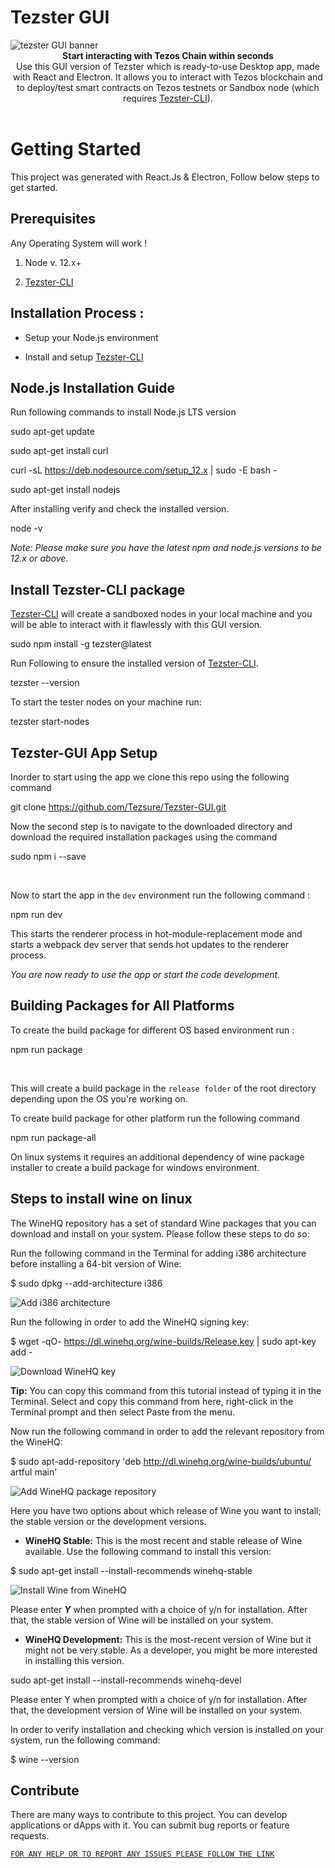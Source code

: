 # Tezster GUI

<img  src="https://tezster.s3-ap-southeast-1.amazonaws.com/TEZSTER_GUI/1_jDB5enULQVo2UfeiwD32qA.png"  alt="tezster GUI banner" align="center" />

<br />

<div align="center"><strong>Start interacting with Tezos Chain within seconds</strong></div>

<div align="center">Use this GUI version of Tezster which is ready-to-use Desktop app, made with React and Electron. It allows you to interact with Tezos blockchain and to deploy/test smart contracts on Tezos testnets or Sandbox node (which requires <a  href="https://docs.tezster.tech/tezster-cli">Tezster-CLI</a>).

</div>

<br />

# Getting Started

This project was generated with React.Js & Electron, Follow below steps to get started.

## Prerequisites

Any Operating System will work !

1. Node v. 12.x+

2. [Tezster-CLI](https://docs.tezster.tech/tezster-cli)

## Installation Process :

- Setup your Node.js environment

* Install and setup [Tezster-CLI](https://docs.tezster.tech/tezster-cli)

## Node.js Installation Guide

Run following commands to install Node.js LTS version

sudo apt-get update

sudo apt-get install curl

curl -sL https://deb.nodesource.com/setup_12.x | sudo -E bash -

sudo apt-get install nodejs

After installing verify and check the installed version.

node -v

_Note: Please make sure you have the latest npm and node.js versions to be 12.x or above._

## Install Tezster-CLI package

[Tezster-CLI](https://docs.tezster.tech/tezster-cli) will create a sandboxed nodes in your local machine and you will be able to interact with it flawlessly with this GUI version.

sudo npm install -g tezster@latest

Run Following to ensure the installed version of [Tezster-CLI](https://docs.tezster.tech/tezster-cli).

tezster --version

To start the tester nodes on your machine run:

tezster start-nodes

## Tezster-GUI App Setup

Inorder to start using the app we clone this repo using the following command

git clone https://github.com/Tezsure/Tezster-GUI.git

Now the second step is to navigate to the downloaded directory and download the required installation packages using the command

sudo npm i --save

‌

Now to start the app in the `dev` environment run the following command :

npm run dev

This starts the renderer process in hot-module-replacement mode and starts a webpack dev server that sends hot updates to the renderer process.

_You are now ready to use the app or start the code development._

## Building Packages for All Platforms

To create the build package for different OS based environment run :

npm run package

‌

This will create a build package in the `release folder` of the root directory depending upon the OS you're working on.

To create build package for other platform run the following command

npm run package-all

On linux systems it requires an additional dependency of wine package installer to create a build package for windows environment.‌

## Steps to install wine on linux

The WineHQ repository has a set of standard Wine packages that you can download and install on your system. Please follow these steps to do so:

Run the following command in the Terminal for adding i386 architecture before installing a 64-bit version of Wine:

\$ sudo dpkg --add-architecture i386

![Add i386 architecture](https://vitux.com/wp-content/uploads/2018/09/word-image-46.png)

Run the following in order to add the WineHQ signing key:

\$ wget -qO- https://dl.winehq.org/wine-builds/Release.key | sudo apt-key add -

![Download WineHQ key](https://vitux.com/wp-content/uploads/2018/09/word-image-47.png)

**Tip:** You can copy this command from this tutorial instead of typing it in the Terminal. Select and copy this command from here, right-click in the Terminal prompt and then select Paste from the menu.

Now run the following command in order to add the relevant repository from the WineHQ:

\$ sudo apt-add-repository 'deb http://dl.winehq.org/wine-builds/ubuntu/ artful main'

![Add WineHQ package repository](https://vitux.com/wp-content/uploads/2018/09/word-image-48.png)

Here you have two options about which release of Wine you want to install; the stable version or the development versions.

- **WineHQ Stable:** This is the most recent and stable release of Wine available. Use the following command to install this version:

\$ sudo apt-get install --install-recommends winehq-stable

![Install Wine from WineHQ](https://vitux.com/wp-content/uploads/2018/09/word-image-49.png)

Please enter _**Y**_ when prompted with a choice of y/n for installation. After that, the stable version of Wine will be installed on your system.

- **WineHQ Development:** This is the most-recent version of Wine but it might not be very stable. As a developer, you might be more interested in installing this version.

sudo apt-get install --install-recommends winehq-devel

Please enter Y when prompted with a choice of y/n for installation. After that, the development version of Wine will be installed on your system.

In order to verify installation and checking which version is installed on your system, run the following command:

\$ wine --version

## Contribute

There are many ways to contribute to this project. You can develop applications or dApps with it. You can submit bug reports or feature requests.

[`FOR ANY HELP OR TO REPORT ANY ISSUES PLEASE FOLLOW THE LINK`](https://github.com/Tezsure/Tezster-GUI/issues)

‌
